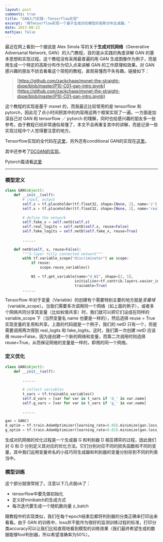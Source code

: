 ```yaml
---
layout: post
comments: true
title: "GAN入门实践--Tensorflow实现"
excerpt: "用Tensorflow实现一个基于生成对抗模型的高斯分布生成器。"
date: 2017-08-22
mathjax: false
---
```


最近在网上看到一个据说是 Alex Smola 写的关于**生成对抗网络**（Generative Adversarial Network, GAN）的入门教程，目的是从实践的角度讲解 GAN 的基本思想和实现过程。这个教程没有采用最普遍的用 GAN 生成图像作为例子，而是用生成一个特定的高斯分布作为切入点来讲解 GAN 的工作原理和效果。对 GAN 感兴趣的朋友不妨去看看这个简短的教程，直观易懂而不失有趣，链接如下：

> [https://github.com/zackchase/mxnet-the-straight-dope/blob/master/P10-C01-gan-intro.ipynb](https://github.com/zackchase/mxnet-the-straight-dope/blob/master/P10-C01-gan-intro.ipynb)

这个教程的实现是基于 mxnet 的，而我最近比较常用的是 tensorflow 和 pytorch，因此花了点小时间把其中的内容用这两个框架实现了一遍。一方面是加深自己对 GAN 和 tensorflow ／ pytorch 的理解，同时也给感兴趣的朋友多一些参考。由于教程已经非常通俗易懂了，本文不会再重复其中的讲解，而是记录一些实现过程中个人觉得要注意的地方。

Tensorflow实现的全代码在[这里](https://github.com/xyang35/Introduction-to-GAN/blob/master/GAN-tensorflow.ipynb)，另外还有conditional GAN的实现在[这里](https://github.com/xyang35/Introduction-to-GAN/blob/master/CGAN-tensorflow.ipynb)。

其中还参考了[DCGAN的实现](https://github.com/carpedm20/DCGAN-tensorflow)。

Pytorch篇请看[这里]()


----------

### 模型定义

```python
class GAN(object):
    def __init__(self):     
        # input, output
        self.z = tf.placeholder(tf.float32, shape=[None, 2], name='z')
        self.x = tf.placeholder(tf.float32, shape=[None, 2], name='real_x')
        
        # define the network
        self.fake_x = self.netG(self.z)
        self.real_logits = self.netD(self.x, reuse=False)
        self.fake_logits = self.netD(self.fake_x, reuse=True)
        
        ......
        
    def netD(self, x, reuse=False):
        """3-layer fully connected network"""
        with tf.variable_scope("discriminator") as scope:
            if reuse:
                scope.reuse_variables()
            
            W1 = tf.get_variable(name="d_W1", shape=[2, 5],
                                initializer=tf.contrib.layers.xavier_initializer(),
                                trainable=True) 
        ......

```

Tensorflow 中对于变量（Variable）的创建有个需要特别主要的地方就是*变量域*（variable_scope）。当我们需要多次调用同一个网络（如上面的例子），或者多个网络共同分享其变量（比如权值共享）时，我们就可以把它们设成在同样的 variable_scope 下（当然变量名 name 也要是一样的），然后选择 reuse = True 实现变量的复用和共享。上面的代码就是一个例子，我们的 netD 只有一个，但是需要调用两次得到 real_logits 和 fake_logits。这时，我们第一次创建 netD 应该用 reuse=False，因为是创建一个新的网络和变量，而第二次调用时则选择 reuse=True，从而保证网络的变量是一样的，即用的同一个网络。

### 定义优化

```python
class GAN(object):
    def __init__(self):
        
        ......
        
        # collect variables
        t_vars = tf.trainable_variables()
        self.d_vars = [var for var in t_vars if 'd_' in var.name]
        self.g_vars = [var for var in t_vars if 'g_' in var.name]
        
        ......

gan = GAN()
d_optim = tf.train.AdamOptimizer(learning_rate=0.05).minimize(gan.loss_D, var_list=gan.d_vars)
g_optim = tf.train.AdamOptimizer(learning_rate=0.01).minimize(gan.loss_G, var_list=gan.g_vars)
```

生成对抗网络的优化过程是一个生成器 G 和判别器 D 相互搏弈的过程，因此我们对 G 和 D 分别定义其对应的优化方法。它们分别对应不同的损失函数和不同的变量，其中我们运用变量命名的小技巧将生成器和判别器的变量分别存到不同的列表当中。

### 模型训练

这个部分就很常规了。注意以下几点就ok了：

- tensorflow中要先做初始化
- 定义好minibatch的生成方式
- 每次迭代要生成一个随机数向量 z_batch

跟教程中的实现类似，我们在每个epoch结束后都将判别器的分类正确率打印出来看看。由于 GAN 的训练中，loss并不能作为很好的监测训练过程的标准，打印分类accuracy可以让我们比较直观地看到模型的训练效果（我们最终希望生成的数据能够fool判别器，所以希望准确率为50%）。